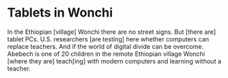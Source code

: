 # Tablets in Wonchi

In the Ethiopian [village] Wonchi there are no street signs. But
[there are] tablet PCs. U.S. researchers [are testing] here whether
computers can replace teachers. And if the world of digital divide can
be overcome. Abebech is one of 20 children in the remote Ethiopian
village Wonchi [where they are] teach[ing] with modern computers and
learning without a teacher.















